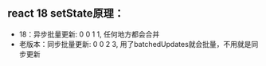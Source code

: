 ## react 18 setState原理：


* 18：异步批量更新: 0 0 1 1, 任何地方都会合并
* 老版本：同步批量更新: 0 0 2 3, 用了batchedUpdates就会批量，不用就是同步更新
